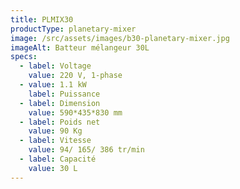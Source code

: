 ```yaml
---
title: PLMIX30
productType: planetary-mixer
image: /src/assets/images/b30-planetary-mixer.jpg
imageAlt: Batteur mélangeur 30L
specs:
  - label: Voltage
    value: 220 V, 1-phase
  - value: 1.1 kW
    label: Puissance
  - label: Dimension
    value: 590*435*830 mm
  - label: Poids net
    value: 90 Kg
  - label: Vitesse
    value: 94/ 165/ 386 tr/min
  - label: Capacité
    value: 30 L
---
```

